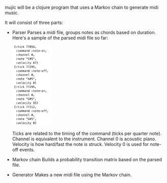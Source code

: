 mujic will be a clojure program that uses a Markov chain to generate midi music.

It will consist of three parts:

- Parser
  Parses a midi file, groups notes as chords based on duration. Here's a sample of the parsed midi file so far:

  <img src="images/sample_parsed_midi.png" width="120" >

  Ticks are related to the timing of the command (ticks per quarter note). Channel is equivalent to the instrument. Channel 0 is acoustic piano. Velocity is how hard/fast the note is struck. Velocity 0 is used for note-off events.
- Markov chain
  Builds a probability transition matrix based on the parsed file.
- Generator
  Makes a new midi file using the Markov chain.
